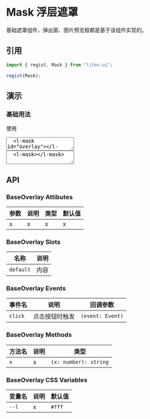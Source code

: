 # Mask 浮层遮罩

基础遮罩组件，弹出窗、图片预览框都是基于该组件实现的。

## 引用

```js
import { regist, Mask } from "litos-ui";

regist(Mask);
```

## 演示

<script setup>
  import { onMounted, onUnmounted } from 'vue';
  if (!import.meta.env.SSR) {
    let $overlay;
    let $open;
    let $close;

    function handleToggle(e) {
      const action = e.target.getAttribute('data-action');
      if (action && $overlay) {
        $overlay.open = action === 'open';
      }
    }

    onMounted(() => {
      requestAnimationFrame(() => {
        $overlay = document.querySelector('#overlay');
        $open = document.querySelector('#open');
        $close = document.querySelector('#close');
        if ($open) {
          $open.addEventListener('click', handleToggle);
        }
        if ($close) {
          $close.addEventListener('click', handleToggle);
        }
      });
    });

    onUnmounted(() => {
      if ($open) {
        $open.removeEventListener('click', handleToggle);
      }
      if ($close) {
        $close.removeEventListener('click', handleToggle);
      }
    });
  }
</script>

### 基础用法

使用

<ClientOnly>
<l-code-preview>
<textarea lang="html">
  <l-mask id="overlay"></l-mask>
  <l-button id="open" data-action="open">打开</l-button>
  <l-button id="close" data-action="close">关闭</l-button>
</textarea>
<div class="source">
<textarea lang="html">
  <l-mask></l-mask>
</textarea>
</div>
</l-code-preview>
</ClientOnly>

## API

### BaseOverlay Attibutes

<!-- prettier-ignore -->
| 参数 | 说明 | 类型 | 默认值 |
| --- | --- | --- | --- |
| x | x | x | x |

### BaseOverlay Slots

<!-- prettier-ignore -->
| 名称 | 说明 |
| --- | --- |
| `default` | 内容 |

### BaseOverlay Events

<!-- prettier-ignore -->
| 事件名 | 说明 | 回调参数 |
| --- | --- | --- |
| `click` | 点击按钮时触发 | `(event: Event)` |

### BaseOverlay Methods

<!-- prettier-ignore -->
| 方法名 | 说明 | 类型 |
| --- | --- | --- |
| `x` | x | `(x: number): string` |

### BaseOverlay CSS Variables

<!-- prettier-ignore -->
| 变量名 | 说明 | 默认值 |
| --- | --- | --- |
| `--l` | x | `#fff` |
